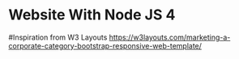﻿# Website With Node JS 4


#Inspiration from W3 Layouts
https://w3layouts.com/marketing-a-corporate-category-bootstrap-responsive-web-template/